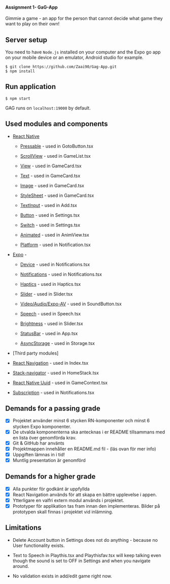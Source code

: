 #### Assignment 1- GaG-App

Gimmie a game - an app for the person that cannot decide what game they want to play on their own!

## Server setup

You need to have `Node.js` installed on your computer and the Expo go app on your mobile device or an emulator, Android studio for example.

```
$ git clone https://github.com/Zaai90/Gag-App.git
$ npm install
```

## Run application

```
$ npm start
```

GAG runs on `localhost:19000` by default.

## Used modules and components

- [React Native](https://facebook.github.io/react-native/)

  - [Pressable](https://reactnative.dev/docs/pressable) - used in GotoButton.tsx

  - [ScrollView](https://reactnative.dev/docs/scrollview) - used in GameList.tsx

  - [View](https://reactnative.dev/docs/view) - used in GameCard.tsx

  - [Text](https://reactnative.dev/docs/text) - used in GameCard.tsx

  - [Image](https://reactnative.dev/docs/image) - used in GameCard.tsx

  - [StyleSheet](https://reactnative.dev/docs/stylesheet) - used in GameCard.tsx

  - [TextInput](https://reactnative.dev/docs/textinput) - used in Add.tsx

  - [Button](https://reactnative.dev/docs/button) - used in Settings.tsx

  - [Switch](https://reactnative.dev/docs/switch) - used in Settings.tsx

  - [Animated](https://reactnative.dev/docs/animated) - used in AnimView.tsx

  - [Platform](https://docs.expo.dev/versions/v46.0.0/react-native/platform/) - used in Notification.tsx

- [Expo](https://docs.expo.dev/) -

  - [Device](https://docs.expo.dev/versions/v46.0.0/sdk/device/) - used in Notifications.tsx

  - [Notifications](https://docs.expo.dev/versions/latest/sdk/notifications/) - used in Notifications.tsx

  - [Haptics](https://docs.expo.dev/versions/latest/sdk/haptics/) - used in Haptics.tsx

  - [Slider](https://docs.expo.dev/versions/latest/sdk/slider/) - used in Slider.tsx

  - [Video/Audio/Expo-AV](https://docs.expo.dev/versions/latest/sdk/audio/) - used in SoundButton.tsx

  - [Speech](https://docs.expo.dev/versions/latest/sdk/speech/) - used in Speech.tsx

  - [Brightness](https://docs.expo.dev/versions/latest/sdk/brightness/) - used in Slider.tsx

  - [StatusBar](https://docs.expo.dev/versions/latest/sdk/status-bar/) - used in App.tsx

  - [AsyncStorage](https://docs.expo.dev/versions/v46.0.0/sdk/async-storage/) - used in Storage.tsx

- [Third party modules]

- [React Navigation](https://reactnavigation.org/) - used in Index.tsx

- [Stack-navigator](https://reactnavigation.org/docs/en/stack-navigator.html) - used in HomeStack.tsx

- [React Native Uuid](https://www.npmjs.com/package/react-native-uuid) - used in GameContext.tsx

- [Subscription](https://www.npmjs.com/package/expo-modules-core) - used in Notifications.tsx

## Demands for a passing grade

- [x] Projektet använder minst 6 stycken RN-komponenter och minst 6 stycken Expo
      komponenter.
- [x] De utvalda komponenterna ska antecknas i er README tillsammans med en lista över
      genomförda krav.
- [x] Git & GitHub har använts
- [x] Projektmappen innehåller en README.md fil - (läs ovan för mer info)
- [x] Uppgiften lämnas in i tid!
- [x] Muntlig presentation är genomförd

## Demands for a higher grade

- [x] Alla punkter för godkänt är uppfyllda
- [x] React Navigation används för att skapa en bättre upplevelse i appen.
- [x] Ytterligare en valfri extern modul används i projektet.
- [x] Prototyper för applikation tas fram innan den implementeras. Bilder på prototypen
      skall finnas i projektet vid inlämning.

## Limitations

- Delete Account button in Settings does not do anything - because no User functionality exists.

- Text to Speech in Playthis.tsx and Playthisfav.tsx will keep talking even though the sound is set to OFF in Settings and when you navigate around.

- No validation exists in add/edit game right now.
